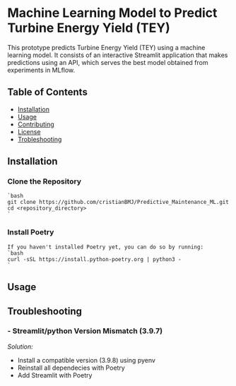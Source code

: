 # Machine Learning Model to Predict Turbine Energy Yield (TEY)

This prototype predicts Turbine Energy Yield (TEY) using a machine learning model. It consists of an interactive Streamlit application that makes predictions using an API, which serves the best model obtained from experiments in MLflow.


## Table of Contents

- [Installation](#installation)
- [Usage](#usage)
- [Contributing](#contributing)
- [License](#license)
- [Trobleshooting](#troubleshooting)
## Installation

### Clone the Repository 
    `bash
    git clone https://github.com/cristianBMJ/Predictive_Maintenance_ML.git
    cd <repository_directory>
    `
### Install Poetry
    If you haven't installed Poetry yet, you can do so by running:
    `bash
    curl -sSL https://install.python-poetry.org | python3 -
    `

## Usage 

## Troubleshooting

### - Streamlit/python Version Mismatch (3.9.7)

*Solution:*

- Install a compatible version (3.9.8) using pyenv
- Reinstall all dependecies with Poetry
-  Add Streamlit with Poetry